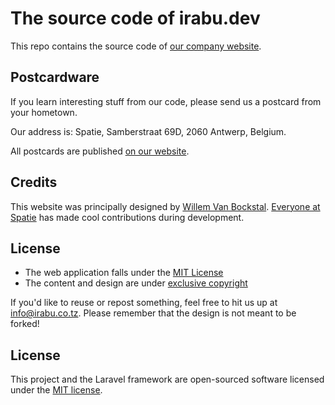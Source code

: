 # The source code of irabu.dev

This repo contains the source code of [our company website](https://irabu.dev).

## Postcardware

If you learn interesting stuff from our code, please send us a postcard from your hometown.

Our address is: Spatie, Samberstraat 69D, 2060 Antwerp, Belgium.

All postcards are published [on our website](https://irabu.dev/en/opensource/postcards).

## Credits

This website was principally designed by [Willem Van Bockstal](https://github.com/orgs/spatie/people/willemvb). [Everyone at Spatie](https://github.com/orgs/spatie/people) has made cool contributions during development.

## License

- The web application falls under the [MIT License](https://choosealicense.com/licenses/mit/)
- The content and design are under [exclusive copyright](https://choosealicense.com/no-license/)

If you'd like to reuse or repost something, feel free to hit us up at info@irabu.co.tz. Please remember that the design is not meant to be forked!

## License

This project and the Laravel framework are open-sourced software licensed under the [MIT license](http://opensource.org/licenses/MIT).

